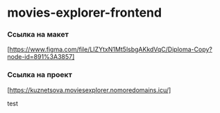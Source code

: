 # movies-explorer-frontend

### Ссылка на макет
[https://www.figma.com/file/LIZYtxN1Mt5lsbgAKkdVqC/Diploma-Copy?node-id=891%3A3857]

### Ссылка на проект
[https://kuznetsova.moviesexplorer.nomoredomains.icu/]

test
